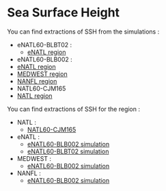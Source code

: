 # Sea Surface Height

You can find extractions of SSH from the simulations :
  - eNATL60-BLBT02 :
    - [eNATL region](../items/eNATL60-BLBT02-SSH.md)
  - eNATL60-BLB002 :
   - [eNATL region](../items/eNATL60-BLB002-SSH.md)
   - [MEDWEST region](../items/MEDWEST60-BLB002-1h-SSH-SST-SSS-SSU-SSV.md)
   - [NANFL region](../items/NANFL60-BLB002-1h-SSH-SST-SSS-SSU-SSV.md)
  - NATL60-CJM165
   - [NATL region](../items/NATL60-CJM165-SSH-1h.md)
 
You can find extractions of SSH for the region :
  - NATL :
    - [NATL60-CJM165](../items/NATL60-CJM165-SSH-1h.md)
  - eNATL :
    - [eNATL60-BLB002 simulation](../items/eNATL60-BLB002-SSH.md)
    - [eNATL60-BLBT02 simulation](../items/eNATL60-BLBT02-SSH.md)
  - MEDWEST :
    - [eNATL60-BLB002 simulation](../items/MEDWEST60-BLB002-1h-SSH-SST-SSS-SSU-SSV.md)
  - NANFL :
    - [eNATL60-BLB002 simulation](../items/NANFL60-BLB002-1h-SSH-SST-SSS-SSU-SSV.md)
